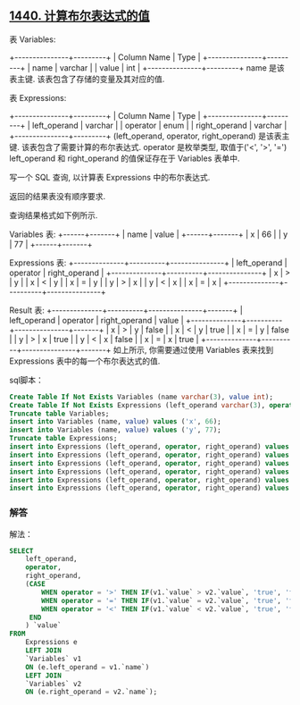 ## [1440. 计算布尔表达式的值](https://leetcode-cn.com/problems/evaluate-boolean-expression/)

表 Variables:

+---------------+---------+
| Column Name   | Type    |
+---------------+---------+
| name          | varchar |
| value         | int     |
+---------------+---------+
name 是该表主键.
该表包含了存储的变量及其对应的值.


表 Expressions:

+---------------+---------+
| Column Name   | Type    |
+---------------+---------+
| left_operand  | varchar |
| operator      | enum    |
| right_operand | varchar |
+---------------+---------+
(left_operand, operator, right_operand) 是该表主键.
该表包含了需要计算的布尔表达式.
operator 是枚举类型, 取值于('<', '>', '=')
left_operand 和 right_operand 的值保证存在于 Variables 表单中.


写一个 SQL 查询,  以计算表 Expressions 中的布尔表达式.

返回的结果表没有顺序要求.

查询结果格式如下例所示.

Variables 表:
+------+-------+
| name | value |
+------+-------+
| x    | 66    |
| y    | 77    |
+------+-------+

Expressions 表:
+--------------+----------+---------------+
| left_operand | operator | right_operand |
+--------------+----------+---------------+
| x            | >        | y             |
| x            | <        | y             |
| x            | =        | y             |
| y            | >        | x             |
| y            | <        | x             |
| x            | =        | x             |
+--------------+----------+---------------+

Result 表:
+--------------+----------+---------------+-------+
| left_operand | operator | right_operand | value |
+--------------+----------+---------------+-------+
| x            | >        | y             | false |
| x            | <        | y             | true  |
| x            | =        | y             | false |
| y            | >        | x             | true  |
| y            | <        | x             | false |
| x            | =        | x             | true  |
+--------------+----------+---------------+-------+
如上所示, 你需要通过使用 Variables 表来找到 Expressions 表中的每一个布尔表达式的值.

sql脚本：

```sql
Create Table If Not Exists Variables (name varchar(3), value int);
Create Table If Not Exists Expressions (left_operand varchar(3), operator ENUM('>', '<', '='), right_operand varchar(3));
Truncate table Variables;
insert into Variables (name, value) values ('x', 66);
insert into Variables (name, value) values ('y', 77);
Truncate table Expressions;
insert into Expressions (left_operand, operator, right_operand) values ('x', '>', 'y');
insert into Expressions (left_operand, operator, right_operand) values ('x', '<', 'y');
insert into Expressions (left_operand, operator, right_operand) values ('x', '=', 'y');
insert into Expressions (left_operand, operator, right_operand) values ('y', '>', 'x');
insert into Expressions (left_operand, operator, right_operand) values ('y', '<', 'x');
insert into Expressions (left_operand, operator, right_operand) values ('x', '=', 'x');
```

### 解答

解法：

```sql
SELECT
	left_operand,
	operator,
	right_operand,
	(CASE
		WHEN operator = '>' THEN IF(v1.`value` > v2.`value`, 'true', 'false')
		WHEN operator = '=' THEN IF(v1.`value` = v2.`value`, 'true', 'false')
		WHEN operator = '<' THEN IF(v1.`value` < v2.`value`, 'true', 'false')
	 END
	) `value`	
FROM
	Expressions e
	LEFT JOIN
	`Variables` v1
	ON (e.left_operand = v1.`name`)
	LEFT JOIN
	`Variables` v2
	ON (e.right_operand = v2.`name`);
```

